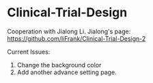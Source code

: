 # Clinical-Trial-Design
Cooperation with Jialong Li.
Jialong's page:
https://github.com/liFrank/Clinical-Trial-Design-2



Current Issues:

1. Change the background color
2. Add another advance setting page.
